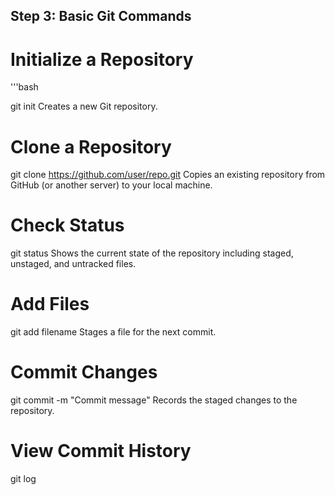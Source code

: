 ## Step 3: Basic Git Commands

# Initialize a Repository

'''bash

git init
Creates a new Git repository.

# Clone a Repository

git clone https://github.com/user/repo.git
Copies an existing repository from GitHub (or another server) to your local machine.

# Check Status

git status
Shows the current state of the repository including staged, unstaged, and untracked files.

# Add Files

git add filename
Stages a file for the next commit.

# Commit Changes

git commit -m "Commit message"
Records the staged changes to the repository.

# View Commit History

git log
